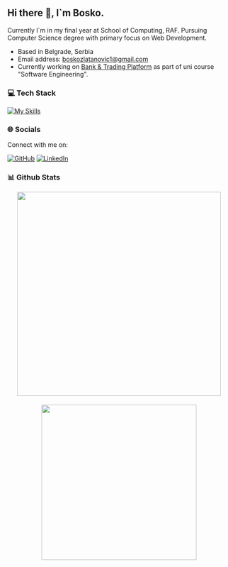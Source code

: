 ## Hi there 👋, I`m Bosko.

Currently I`m in my final year at School of Computing, RAF. Pursuing Computer Science degree with primary focus on Web Development. 

* Based in Belgrade, Serbia
* Email address: boskozlatanovic1@gmail.com
* Currently working on [Bank & Trading Platform](https://github.com/RAF-SI-2024/Banka-2-Frontend) as part of uni course "Software Engineering".

### 💻 Tech Stack

[![My Skills](https://skillicons.dev/icons?i=react,ts,js,html,css,tailwind,angular,nodejs,androidstudio,kotlin,java,spring,mysql,postgres,docker,kubernetes)](https://skillicons.dev)
### 🌐 Socials

Connect with me on:

[![GitHub](https://skillicons.dev/icons?i=github)](https://github.com/BoskoZlatanovicRAF)
[![LinkedIn](https://skillicons.dev/icons?i=linkedin)](https://www.linkedin.com/in/bosko-zlatanovic/)


### 📊 Github Stats

<div align="center" style="display: flex; flex-wrap: wrap; justify-content: center; gap: 20px;">
  <img src="https://github-readme-stats.vercel.app/api?username=BoskoZlatanovicRAF&theme=dark&show_icons=true&hide_border=false&count_private=true" width="460"/>
  <img src="https://github-readme-stats.vercel.app/api/top-langs/?username=BoskoZlatanovicRAF&theme=dark&show_icons=true&hide_border=false&layout=compact" width="350"/>
</div>
